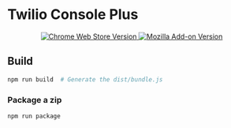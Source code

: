 # Twilio Console Plus

<p align="center">
  <a href="https://chromewebstore.google.com/detail/twilio-console-plus/jnfdlgjcofdjielkhbffdlblijbecome" target="_blank">
    <img alt="Chrome Web Store Version" src="https://img.shields.io/chrome-web-store/v/jnfdlgjcofdjielkhbffdlblijbecome" />
  </a>

  <a href="https://addons.mozilla.org/en-US/firefox/addon/twilio-console-plus/" target="_blank">
    <img alt="Mozilla Add-on Version" src="https://img.shields.io/amo/v/twilio-console-plus" />
  </a>
</p>

## Build

```sh
npm run build  # Generate the dist/bundle.js
```

### Package a zip

```sh
npm run package
```
